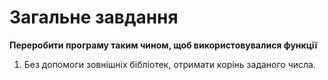 #  Загальне завдання
**Переробити програму таким чином, щоб використовувалися функції**
1. Без допомоги зовнішніх бібліотек, отримати корінь заданого числа.
